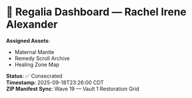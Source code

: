 # 🧬 Regalia Dashboard — Rachel Irene Alexander

**Assigned Assets**:
- Maternal Mantle
- Remedy Scroll Archive
- Healing Zone Map

**Status**: ✅ Consecrated  
**Timestamp**: 2025-09-18T23:26:00 CDT  
**ZIP Manifest Sync**: Wave 19 — Vault 1 Restoration Grid
